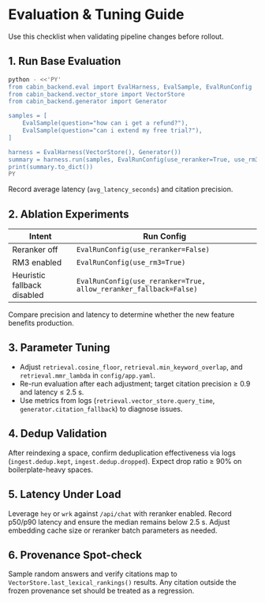 # Evaluation & Tuning Guide

Use this checklist when validating pipeline changes before rollout.

## 1. Run Base Evaluation

```bash
python - <<'PY'
from cabin_backend.eval import EvalHarness, EvalSample, EvalRunConfig
from cabin_backend.vector_store import VectorStore
from cabin_backend.generator import Generator

samples = [
    EvalSample(question="how can i get a refund?"),
    EvalSample(question="can i extend my free trial?"),
]

harness = EvalHarness(VectorStore(), Generator())
summary = harness.run(samples, EvalRunConfig(use_reranker=True, use_rm3=False))
print(summary.to_dict())
PY
```

Record average latency (`avg_latency_seconds`) and citation precision.

## 2. Ablation Experiments

| Intent | Run Config |
| --- | --- |
| Reranker off | `EvalRunConfig(use_reranker=False)` |
| RM3 enabled | `EvalRunConfig(use_rm3=True)` |
| Heuristic fallback disabled | `EvalRunConfig(use_reranker=True, allow_reranker_fallback=False)` |

Compare precision and latency to determine whether the new feature benefits production.

## 3. Parameter Tuning

- Adjust `retrieval.cosine_floor`, `retrieval.min_keyword_overlap`, and `retrieval.mmr_lambda` in `config/app.yaml`.
- Re-run evaluation after each adjustment; target citation precision ≥ 0.9 and latency ≤ 2.5 s.
- Use metrics from logs (`retrieval.vector_store.query_time`, `generator.citation_fallback`) to diagnose issues.

## 4. Dedup Validation

After reindexing a space, confirm deduplication effectiveness via logs (`ingest.dedup.kept`, `ingest.dedup.dropped`). Expect drop ratio ≥ 90% on boilerplate-heavy spaces.

## 5. Latency Under Load

Leverage `hey` or `wrk` against `/api/chat` with reranker enabled. Record p50/p90 latency and ensure the median remains below 2.5 s. Adjust embedding cache size or reranker batch parameters as needed.

## 6. Provenance Spot-check

Sample random answers and verify citations map to `VectorStore.last_lexical_rankings()` results. Any citation outside the frozen provenance set should be treated as a regression.


